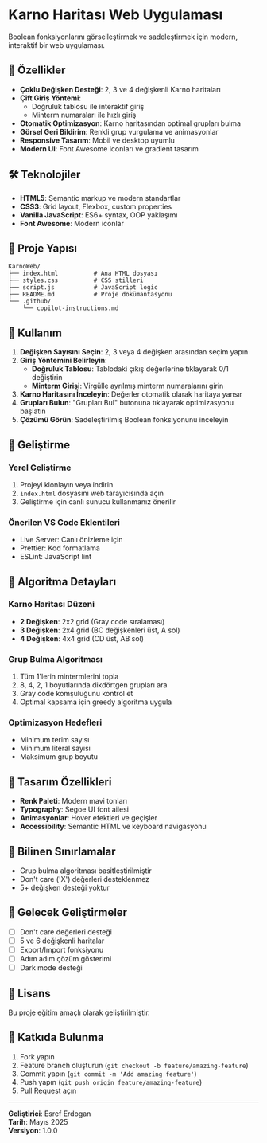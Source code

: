 # Karno Haritası Web Uygulaması

Boolean fonksiyonlarını görselleştirmek ve sadeleştirmek için modern, interaktif bir web uygulaması.

## 🚀 Özellikler

- **Çoklu Değişken Desteği**: 2, 3 ve 4 değişkenli Karno haritaları
- **Çift Giriş Yöntemi**: 
  - Doğruluk tablosu ile interaktif giriş
  - Minterm numaraları ile hızlı giriş
- **Otomatik Optimizasyon**: Karno haritasından optimal grupları bulma
- **Görsel Geri Bildirim**: Renkli grup vurgulama ve animasyonlar
- **Responsive Tasarım**: Mobil ve desktop uyumlu
- **Modern UI**: Font Awesome iconları ve gradient tasarım

## 🛠️ Teknolojiler

- **HTML5**: Semantic markup ve modern standartlar
- **CSS3**: Grid layout, Flexbox, custom properties
- **Vanilla JavaScript**: ES6+ syntax, OOP yaklaşımı
- **Font Awesome**: Modern iconlar

## 📁 Proje Yapısı

```
KarnoWeb/
├── index.html          # Ana HTML dosyası
├── styles.css          # CSS stilleri
├── script.js           # JavaScript logic
├── README.md           # Proje dokümantasyonu
└── .github/
    └── copilot-instructions.md
```

## 🎯 Kullanım

1. **Değişken Sayısını Seçin**: 2, 3 veya 4 değişken arasından seçim yapın
2. **Giriş Yöntemini Belirleyin**:
   - **Doğruluk Tablosu**: Tablodaki çıkış değerlerine tıklayarak 0/1 değiştirin
   - **Minterm Girişi**: Virgülle ayrılmış minterm numaralarını girin
3. **Karno Haritasını İnceleyin**: Değerler otomatik olarak haritaya yansır
4. **Grupları Bulun**: "Grupları Bul" butonuna tıklayarak optimizasyonu başlatın
5. **Çözümü Görün**: Sadeleştirilmiş Boolean fonksiyonunu inceleyin

## 🔧 Geliştirme

### Yerel Geliştirme

1. Projeyi klonlayın veya indirin
2. `index.html` dosyasını web tarayıcısında açın
3. Geliştirme için canlı sunucu kullanmanız önerilir

### Önerilen VS Code Eklentileri

- Live Server: Canlı önizleme için
- Prettier: Kod formatlama
- ESLint: JavaScript lint

## 📖 Algoritma Detayları

### Karno Haritası Düzeni

- **2 Değişken**: 2x2 grid (Gray code sıralaması)
- **3 Değişken**: 2x4 grid (BC değişkenleri üst, A sol)
- **4 Değişken**: 4x4 grid (CD üst, AB sol)

### Grup Bulma Algoritması

1. Tüm 1'lerin mintermlerini topla
2. 8, 4, 2, 1 boyutlarında dikdörtgen grupları ara
3. Gray code komşuluğunu kontrol et
4. Optimal kapsama için greedy algoritma uygula

### Optimizasyon Hedefleri

- Minimum terim sayısı
- Minimum literal sayısı
- Maksimum grup boyutu

## 🎨 Tasarım Özellikleri

- **Renk Paleti**: Modern mavi tonları
- **Typography**: Segoe UI font ailesi
- **Animasyonlar**: Hover efektleri ve geçişler
- **Accessibility**: Semantic HTML ve keyboard navigasyonu

## 🐛 Bilinen Sınırlamalar

- Grup bulma algoritması basitleştirilmiştir
- Don't care ('X') değerleri desteklenmez
- 5+ değişken desteği yoktur

## 🚀 Gelecek Geliştirmeler

- [ ] Don't care değerleri desteği
- [ ] 5 ve 6 değişkenli haritalar
- [ ] Export/Import fonksiyonu
- [ ] Adım adım çözüm gösterimi
- [ ] Dark mode desteği

## 📄 Lisans

Bu proje eğitim amaçlı olarak geliştirilmiştir.

## 🤝 Katkıda Bulunma

1. Fork yapın
2. Feature branch oluşturun (`git checkout -b feature/amazing-feature`)
3. Commit yapın (`git commit -m 'Add amazing feature'`)
4. Push yapın (`git push origin feature/amazing-feature`)
5. Pull Request açın

---

**Geliştirici**: Esref Erdogan  
**Tarih**: Mayıs 2025  
**Versiyon**: 1.0.0

